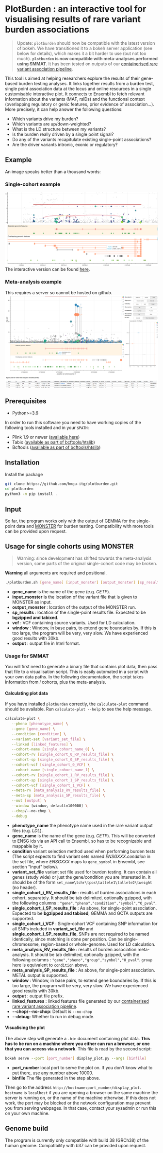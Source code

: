 # PlotBurden : an interactive tool for visualising results of rare variant burden associations

> Update: `plotburden` should now be compatible with the latest version of bokeh. We have transitioned it to a bokeh server application (see below for details), which makes it a bit harder to use (but not too much). **`plotburden` is now compatible with meta-analyses performed using SMMAT**. It has been tested on outputs of our [containerised rare variant association pipeline](https://github.com/hmgu-itg/burden_testing).

This tool is aimed at helping researchers explore the results of their gene-based burden testing analyses. It links together results from a burden test, single point association data at the locus and online resources in a single customisable interactive plot. It connects to Ensembl to fetch relevant information about the variants (MAF, rsIDs) and the functional context (overlapping regulatory or genic features, prior evidence of association...). More precisely, it can help answer the following questions:
* Which variants drive my burden?
* Which variants are up/down-weighted?
* What is the LD structure between my variants? 
* Is the burden really driven by a single point signal?
* Do any of the variants recapitulate existing single-point associations?
* Are the driver variants intronic, exonic or regulatory?

## Example
An image speaks better than a thousand words:

### Single-cohort example

![Example image](example.png)
The interactive version can be found [here](http://rawgit.com/wtsi-team144/plotburden/master/example.html).

### Meta-analysis example

This requires a server so cannot be hosted on github.
![Example image - Meta-analysis](example_meta_obfs.png)

## Prerequisites
- Python>=3.6

In order to run this software you need to have working copies of the following tools installed and in your `$PATH`:
* Plink 1.9 or newer ([available here](https://www.cog-genomics.org/plink2/index))
* Tabix ([available as part of bcftools/htslib](http://www.htslib.org/download/))
* Bcftools ([available as part of bcftools/htslib](http://www.htslib.org/download/))

## Installation
Install the package
```bash
git clone https://github.com/hmgu-itg/plotburden.git
cd plotburden
python3 -m pip install .
```

## Input
So far, the program works only with the output of [GEMMA](http://www.xzlab.org/software.html) for the single-point data and [MONSTER](https://www.stat.uchicago.edu/~mcpeek/software/MONSTER/index.html) for burden testing. Compatibility with more tools can be provided upon request.

## Usage for single cohorts using MONSTER

> Warning: since development has shifted towards the meta-analysis version, some parts of the original single-cohort code may be broken.

**Warning** all arguments are required and positional.

```bash
./plotburden.sh [gene_name] [input_monster] [output_monster] [sp_results] [vcf] [window] [output]
```
* **gene_name** is the name of the gene (e.g. _CETP_).
* **input_monster** is the location of the variant file that is given to MONSTER as input.
* **output_monster** : location of the output of the MONSTER run.
* **sp_results** : location of the single-point results file. Expected to be **bgzipped and tabixed**.
* **vcf** : VCF containing source variants. Used for LD calculation.
* **window** : Window, in base pairs, to extend gene boundaries by. If this is too large, the program will be very, very slow. We have experienced good results with 30kb.
* **output** : output file in html format.

### Usage for SMMAT

You will first need to generate a binary file that contains plot data, then pass that file to a visualisation script. This is easily automated in a script with your own data paths. In the following documentation, the script takes information from _i_ cohorts, plus the meta-analysis.

#### Calculating plot data
If you have installed `plotburden` correctly, the `calculate-plot` command should be available.
Run `calculate-plot --help` to see the help message.

```bash
calculate-plot \
   --pheno [phenotype_name] \
   --gene [gene_name] \
   --condition [condition] \
   --variant-set [variant_set_file] \
   --linked [linked_features] \
   --cohort-name [single_cohort_name_0] \
   --cohort-rv [single_cohort_0_RV_results_file] \
   --cohort-sp [single_cohort_0_SP_results_file] \
   --cohort-vcf [single_cohort_0_VCF] \
   --cohort-name [single_cohort_name_1] \
   --cohort-rv [single_cohort_1_RV_results_file] \
   --cohort-sp [single_cohort_1_SP_results_file] \
   --cohort-vcf [single_cohort_1_VCF] \
   --meta-rv [meta_analysis_RV_results_file] \
   --meta-sp [meta_analysis_SP_results_file] \
   --out [output] \
   --window [window, default=100000] \
   --chop/--no-chop \
   --debug
```

* **phenotype_name** the phenotype name used in the rare variant output files (e.g. _LDL_).
* **gene_name** is the name of the gene (e.g. _CETP_). This will be converted to ENSG ids via an API call to Ensembl, so has to be recognizable and mappable by it.
* **condition** variant selection method used when performing burden tests (The script expects to find variant sets named _ENSGXXX.condition_ in the set file, where _ENSGXXX_ maps to `gene_symbol` in Ensembl, see section "Input" below).
* **variant_set_file** variant set file used for burden testing. It can contain all genes (study wide) or just the gene/condition you are interested in. It should be of the form `set_name\tchr\tpos\tallele1\tallele2\tweight` (no header).
* **single_cohort_i_RV_results_file** : results of burden associations in each cohort, separately. It should be tab delimited, optionally gzipped, with the following columns : `"gene","pheno","condition","symbol","O_pval"`.
* **single_cohort_i_SP_results_file** : As above, for single-point association. Expected to be **bgzipped and tabixed**, GEMMA and GCTA outputs are supported.
* **single_cohort_i_VCF** : Single-cohort VCF containing SNP information for all SNPs included in **variant_set_file** and **single_cohort_i_SP_results_file**, SNPs are not required to be named identically, since matching is done per position. Can be single-chromosome, region-based or whole-genome. Used for LD calculation.
* **meta_analysis_RV_results_file** : results of burden association meta-analysis. It should be tab delimited, optionally gzipped, with the following columns : `"gene","pheno","group","symbol","O_pval"`. `group` here is equivalent to `condition` above.
* **meta_analysis_SP_results_file** : As above, for single-point association. METAL output is supported.
* **window** : Window, in base pairs, to extend gene boundaries by. If this is too large, the program will be very, very slow. We have experienced good results with 30kb.
* **output** : output file prefix.
* **linked_features** : linked features file generated by our [containerised rare variant association pipeline](https://github.com/hmgu-itg/burden_testing).
* **--chop/--no-chop**: Default is `--no-chop`
* **--debug**: Whether to run in debug mode.

#### Visualising the plot

The above step will generate a `.bin` document containing plot data. **This has to be run on a machine where you either can run a browser, or one that you can access via a network**. This file is read by the second script:

```bash
bokeh serve --port [port_number] display_plot.py --args [binfile]
```

* **port_number** local port to serve the plot on. If you don't know what to put there, use any number above 10000.
* **binfile** The file generated in the step above.

Then go to the address `http://hostname:port_number/display_plot`. `hostname` is `localhost` if you are opening a browser on the same machine the server is running on, or the name of the machine otherwise. If this does not work, the port may be blocked or the network configuration may prevent you from serving webpages. In that case, contact your sysadmin or run this on your own machine.

## Genome build
The program is currently only compatible with build 38 (GRCh38) of the human genome. Compatibility with b37 can be provided upon request.
